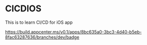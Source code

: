 # CICDIOS
This is to learn CI/CD for iOS app 

https://build.appcenter.ms/v0.1/apps/8bc635a0-3bc3-4d40-b5eb-8fac63287636/branches/dev/badge
